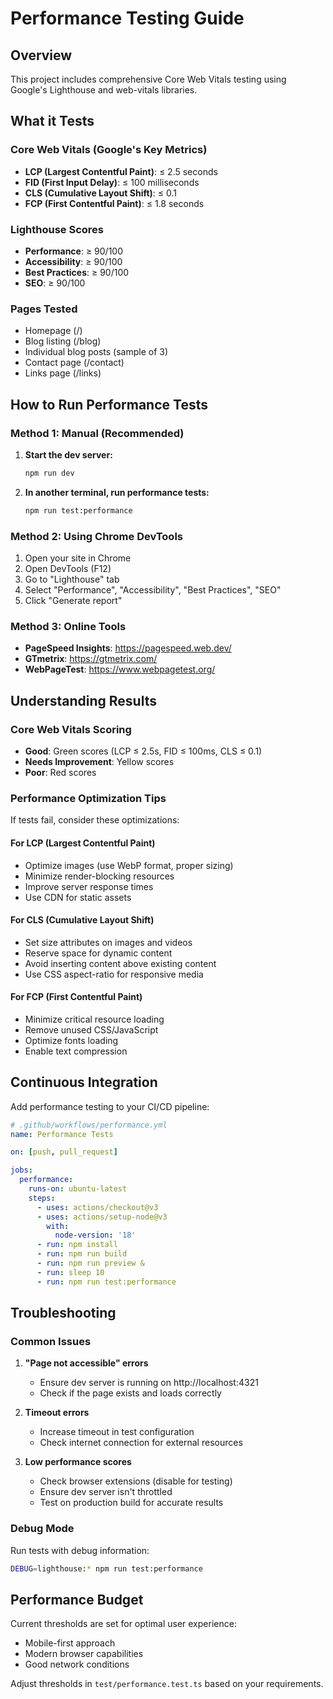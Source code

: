 # Performance Testing Guide

## Overview

This project includes comprehensive Core Web Vitals testing using Google's Lighthouse and web-vitals libraries.

## What it Tests

### Core Web Vitals (Google's Key Metrics)

- **LCP (Largest Contentful Paint)**: ≤ 2.5 seconds
- **FID (First Input Delay)**: ≤ 100 milliseconds
- **CLS (Cumulative Layout Shift)**: ≤ 0.1
- **FCP (First Contentful Paint)**: ≤ 1.8 seconds

### Lighthouse Scores

- **Performance**: ≥ 90/100
- **Accessibility**: ≥ 90/100
- **Best Practices**: ≥ 90/100
- **SEO**: ≥ 90/100

### Pages Tested

- Homepage (/)
- Blog listing (/blog)
- Individual blog posts (sample of 3)
- Contact page (/contact)
- Links page (/links)

## How to Run Performance Tests

### Method 1: Manual (Recommended)

1. **Start the dev server:**

   ```bash
   npm run dev
   ```

2. **In another terminal, run performance tests:**
   ```bash
   npm run test:performance
   ```

### Method 2: Using Chrome DevTools

1. Open your site in Chrome
2. Open DevTools (F12)
3. Go to "Lighthouse" tab
4. Select "Performance", "Accessibility", "Best Practices", "SEO"
5. Click "Generate report"

### Method 3: Online Tools

- **PageSpeed Insights**: https://pagespeed.web.dev/
- **GTmetrix**: https://gtmetrix.com/
- **WebPageTest**: https://www.webpagetest.org/

## Understanding Results

### Core Web Vitals Scoring

- **Good**: Green scores (LCP ≤ 2.5s, FID ≤ 100ms, CLS ≤ 0.1)
- **Needs Improvement**: Yellow scores
- **Poor**: Red scores

### Performance Optimization Tips

If tests fail, consider these optimizations:

#### For LCP (Largest Contentful Paint)

- Optimize images (use WebP format, proper sizing)
- Minimize render-blocking resources
- Improve server response times
- Use CDN for static assets

#### For CLS (Cumulative Layout Shift)

- Set size attributes on images and videos
- Reserve space for dynamic content
- Avoid inserting content above existing content
- Use CSS aspect-ratio for responsive media

#### For FCP (First Contentful Paint)

- Minimize critical resource loading
- Remove unused CSS/JavaScript
- Optimize fonts loading
- Enable text compression

## Continuous Integration

Add performance testing to your CI/CD pipeline:

```yaml
# .github/workflows/performance.yml
name: Performance Tests

on: [push, pull_request]

jobs:
  performance:
    runs-on: ubuntu-latest
    steps:
      - uses: actions/checkout@v3
      - uses: actions/setup-node@v3
        with:
          node-version: '18'
      - run: npm install
      - run: npm run build
      - run: npm run preview &
      - run: sleep 10
      - run: npm run test:performance
```

## Troubleshooting

### Common Issues

1. **"Page not accessible" errors**
   - Ensure dev server is running on http://localhost:4321
   - Check if the page exists and loads correctly

2. **Timeout errors**
   - Increase timeout in test configuration
   - Check internet connection for external resources

3. **Low performance scores**
   - Check browser extensions (disable for testing)
   - Ensure dev server isn't throttled
   - Test on production build for accurate results

### Debug Mode

Run tests with debug information:

```bash
DEBUG=lighthouse:* npm run test:performance
```

## Performance Budget

Current thresholds are set for optimal user experience:

- Mobile-first approach
- Modern browser capabilities
- Good network conditions

Adjust thresholds in `test/performance.test.ts` based on your requirements.
